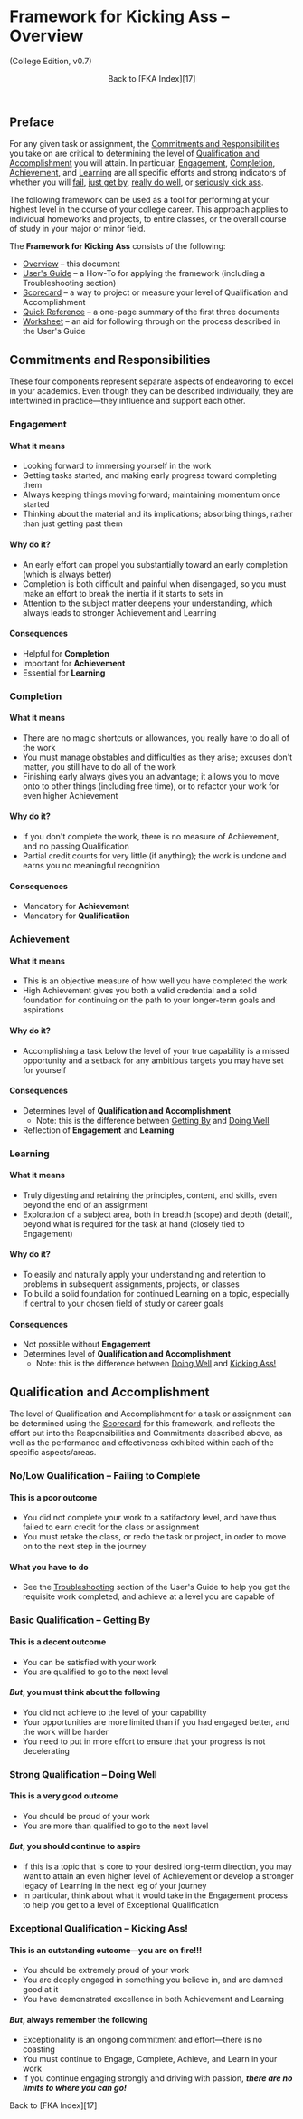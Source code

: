 <script src="https://ajax.googleapis.com/ajax/libs/jquery/3.3.1/jquery.min.js"></script>
<script src="gentoc.js"></script>
<script type=text/javascript>
$(document).ready(function() {
  document.title = "FKA Overview";
  gentoc("Page Contents", "toc_container", "toc_title", "toc_list", "h2", "h3");
});
</script>

<link rel="stylesheet" href="https://fonts.googleapis.com/css?family=Poppins">
<link rel="stylesheet" href="common.css">

# Framework for Kicking Ass &ndash; Overview #

(College Edition, v0.7)

<header>Back to [FKA Index][17]</header>

## Preface ##

For any given task or assignment, the [Commitments and Responsibilities][1] you take on are critical to
determining the level of [Qualification and Accomplishment][2] you will attain. In particular, [Engagement][3],
[Completion][4], [Achievement][5], and [Learning][6] are all specific efforts and strong indicators of whether
you will [fail][7], [just get by][8], [really do well][9], or [seriously kick ass][10].

The following framework can be used as a tool for performing at your highest level in the course of your college
career.  This approach applies to individual homeworks and projects, to entire classes, or the overall course of
study in your major or minor field.

The **Framework for Kicking Ass** consists of the following:

* [Overview][11] &ndash; this document
* [User's Guide][12] &ndash; a How-To for applying the framework (including a Troubleshooting section)
* [Scorecard][14] &ndash; a way to project or measure your level of Qualification and Accomplishment
* [Quick Reference][15] &ndash; a one-page summary of the first three documents
* [Worksheet][16] &ndash; an aid for following through on the process described in the User's Guide

## Commitments and Responsibilities ##

These four components represent separate aspects of endeavoring to excel in your academics.  Even though they
can be described individually, they are intertwined in practice&mdash;they influence and support each other.

### Engagement ###

#### What it means ####

* Looking forward to immersing yourself in the work
* Getting tasks started, and making early progress toward completing them
* Always keeping things moving forward; maintaining momentum once started
* Thinking about the material and its implications; absorbing things, rather than just getting past them

#### Why do it? ####

* An early effort can propel you substantially toward an early completion (which is always better)
* Completion is both difficult and painful when disengaged, so you must make an effort to break the inertia if it starts to sets in
* Attention to the subject matter deepens your understanding, which always leads to stronger Achievement and Learning

#### Consequences ####

* Helpful for **Completion**
* Important for **Achievement**
* Essential for **Learning**

### Completion ###

#### What it means ####

* There are no magic shortcuts or allowances, you really have to do all of the work
* You must manage obstables and difficulties as they arise; excuses don't matter, you still have to do all of the work
* Finishing early always gives you an advantage; it allows you to move onto to other things (including free time), or to refactor your work
for even higher Achievement

#### Why do it? ####

* If you don't complete the work, there is no measure of Achievement, and no passing Qualification
* Partial credit counts for very little (if anything); the work is undone and earns you no meaningful recognition

#### Consequences ####

* Mandatory for **Achievement**
* Mandatory for **Qualificatiion**

### Achievement ###

#### What it means ####

* This is an objective measure of how well you have completed the work
* High Achievement gives you both a valid credential and a solid foundation for continuing on the path to your longer-term goals and aspirations

#### Why do it? ####

* Accomplishing a task below the level of your true capability is a missed opportunity and a setback for any ambitious targets you may have set for yourself

#### Consequences ####

* Determines level of **Qualification and Accomplishment**
    * Note: this is the difference between [Getting By][8] and [Doing Well][9]
* Reflection of **Engagement** and **Learning**

### Learning ###

#### What it means ####

* Truly digesting and retaining the principles, content, and skills, even beyond the end of an assignment
* Exploration of a subject area, both in breadth (scope) and depth (detail), beyond what is required for the task at hand (closely tied to Engagement)

#### Why do it? ####

* To easily and naturally apply your understanding and retention to problems in subsequent assignments, projects, or classes
* To build a solid foundation for continued Learning on a topic, especially if central to your chosen field of study or career goals

#### Consequences ####

* Not possible without **Engagement**
* Determines level of **Qualification and Accomplishment**
    * Note: this is the difference between [Doing Well][9] and [Kicking Ass!][10]

## Qualification and Accomplishment ##

The level of Qualification and Accomplishment for a task or assignment can be determined using the [Scorecard][14] for this framework, and
reflects the effort put into the Responsibilities and Commitments described above, as well as the performance and effectiveness exhibited
within each of the specific aspects/areas.

### No/Low Qualification &ndash; Failing to Complete ###

#### This is a poor outcome ####

* You did not complete your work to a satifactory level, and have thus failed to earn credit for the class or assignment
* You must retake the class, or redo the task or project, in order to move on to the next step in the journey

#### What you have to do ####

* See the [Troubleshooting][13] section of the User's Guide to help you get the requisite work completed, and achieve at a level you are capable of

### Basic Qualification &ndash; Getting By ###

#### This is a decent outcome ####

* You can be satisfied with your work
* You are qualified to go to the next level

#### *But*, you must think about the following ####

* You did not achieve to the level of your capability
* Your opportunities are more limited than if you had engaged better, and the work will be harder
* You need to put in more effort to ensure that your progress is not decelerating

### Strong Qualification &ndash; Doing Well ###

#### This is a very good outcome ####

* You should be proud of your work
* You are more than qualified to go to the next level

#### *But*, you should continue to aspire ####

* If this is a topic that is core to your desired long-term direction, you may want to attain an even higher level of Achievement or
develop a stronger legacy of Learning in the next leg of your journey
* In particular, think about what it would take in the Engagement process to help you get to a level of Exceptional Qualification

### Exceptional Qualification &ndash; Kicking Ass! ###

#### This is an outstanding outcome—you are on fire!!! ####

* You should be extremely proud of your work
* You are deeply engaged in something you believe in, and are damned good at it
* You have demonstrated excellence in both Achievement and Learning

#### *But*, always remember the following ####

* Exceptionality is an ongoing commitment and effort—there is no coasting
* You must continue to Engage, Complete, Achieve, and Learn in your work
* If you continue engaging strongly and driving with passion, ***there are no limits to where you can go!***

<footer>Back to [FKA Index][17]</footer>

[1]:  #commitments-and-responsibilities
[2]:  #qualification-and-accomplishment
[3]:  #engagement
[4]:  #completion
[5]:  #achievement
[6]:  #learning
[7]:  #nolow-qualification-failing-to-complete
[8]:  #basic-qualification-getting-by
[9]:  #strong-qualification-doing-well
[10]: #exceptional-qualification-kicking-ass
[11]: overview-pub.html
[12]: users-guide-pub.html
[13]: users-guide-pub.html#troubleshooting
[14]: scorecard-pub.html
[15]: quick-ref-pub.html
[16]: worksheet-pub.html
[17]: index.html
